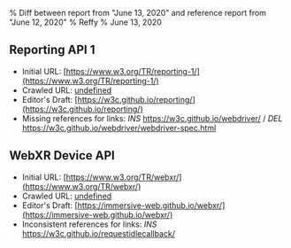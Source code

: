 % Diff between report from "June 13, 2020" and reference report from "June 12, 2020"
% Reffy
% June 13, 2020

## Reporting API 1

- Initial URL: [https://www.w3.org/TR/reporting-1/](https://www.w3.org/TR/reporting-1/)
- Crawled URL: [undefined](undefined)
- Editor's Draft: [https://w3c.github.io/reporting/](https://w3c.github.io/reporting/)
- Missing references for links: *INS* https://w3c.github.io/webdriver/ / *DEL* https://w3c.github.io/webdriver/webdriver-spec.html


## WebXR Device API

- Initial URL: [https://www.w3.org/TR/webxr/](https://www.w3.org/TR/webxr/)
- Crawled URL: [undefined](undefined)
- Editor's Draft: [https://immersive-web.github.io/webxr/](https://immersive-web.github.io/webxr/)
- Inconsistent references for links: *INS* https://w3c.github.io/requestidlecallback/


